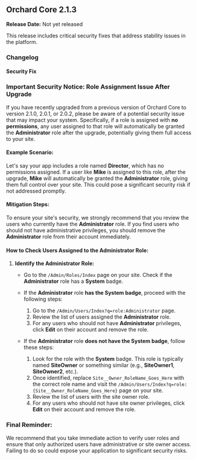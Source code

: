 ## Orchard Core 2.1.3

**Release Date:** Not yet released

This release includes critical security fixes that address stability issues in the platform.

### Changelog

#### Security Fix


### Important Security Notice: Role Assignment Issue After Upgrade

If you have recently upgraded from a previous version of Orchard Core to version 2.1.0, 2.0.1, or 2.0.2, please be aware of a potential security issue that may impact your system. Specifically, if a role is assigned with **no permissions**, any user assigned to that role will automatically be granted the **Administrator** role after the upgrade, potentially giving them full access to your site.

#### Example Scenario:

Let's say your app includes a role named **Director**, which has no permissions assigned. If a user like **Mike** is assigned to this role, after the upgrade, **Mike** will automatically be granted the **Administrator** role, giving them full control over your site. This could pose a significant security risk if not addressed promptly.

#### Mitigation Steps:

To ensure your site's security, we strongly recommend that you review the users who currently have the **Administrator** role. If you find users who should not have administrative privileges, you should remove the **Administrator** role from their account immediately.

#### How to Check Users Assigned to the Administrator Role:

1. **Identify the Administrator Role:**
   - Go to the `/Admin/Roles/Index` page on your site. Check if the **Administrator** role has a **System** badge.  
   
   - If the **Administrator** role **has the System badge**, proceed with the following steps:
   
     1. Go to the `/Admin/Users/Index?q=role:Administrator` page.
     2. Review the list of users assigned the **Administrator** role.
     3. For any users who should not have **Administrator** privileges, click **Edit** on their account and remove the role.

   - If the **Administrator** role **does not have the System badge**, follow these steps:
   
     1. Look for the role with the **System** badge. This role is typically named **SiteOwner** or something similar (e.g., **SiteOwner1**, **SiteOwner2**, etc.).
     2. Once identified, replace `Site__Owner_RoleName_Goes_Here` with the correct role name and visit the `/Admin/Users/Index?q=role:{Site__Owner_RoleName_Goes_Here}` page on your site.
     3. Review the list of users with the site owner role.
     4. For any users who should not have site owner privileges, click **Edit** on their account and remove the role.

### Final Reminder:

We recommend that you take immediate action to verify user roles and ensure that only authorized users have administrative or site owner access. Failing to do so could expose your application to significant security risks.
